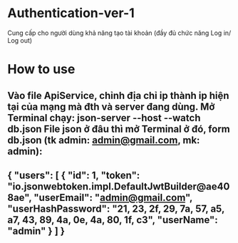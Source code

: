 # Authentication-ver-1
Cung cấp cho người dùng khả năng tạo tài khoản (đầy đủ chức năng Log in/ Log out)
# How to use
Vào file ApiService, chỉnh địa chỉ ip thành ip hiện tại của mạng mà đth và server đang dùng.
Mở Terminal chạy: json-server --host <ip> --watch db.json
File json ở đâu thì mở Terminal ở đó, form db.json (tk admin: admin@gmail.com, mk: admin):
------------------
{
  "users": [
    {
      "id": 1,
      "token": "io.jsonwebtoken.impl.DefaultJwtBuilder@ae408ae",
      "userEmail": "admin@gmail.com",
      "userHashPassword": "21, 23, 2f, 29, 7a, 57, a5, a7, 43, 89, 4a, 0e, 4a, 80, 1f, c3",
      "userName": "admin"
    }
  ]
}
------------------
